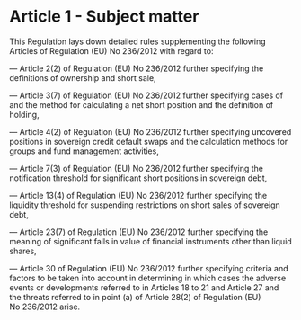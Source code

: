# Article 1 - Subject matter


This Regulation lays down detailed rules supplementing the following Articles of Regulation (EU) No 236/2012 with regard to:

— Article 2(2) of Regulation (EU) No 236/2012 further specifying the definitions of ownership and short sale,

— Article 3(7) of Regulation (EU) No 236/2012 further specifying cases of and the method for calculating a net short position and the definition of holding,

— Article 4(2) of Regulation (EU) No 236/2012 further specifying uncovered positions in sovereign credit default swaps and the calculation methods for groups and fund management activities,

— Article 7(3) of Regulation (EU) No 236/2012 further specifying the notification threshold for significant short positions in sovereign debt,

— Article 13(4) of Regulation (EU) No 236/2012 further specifying the liquidity threshold for suspending restrictions on short sales of sovereign debt,

— Article 23(7) of Regulation (EU) No 236/2012 further specifying the meaning of significant falls in value of financial instruments other than liquid shares,

— Article 30 of Regulation (EU) No 236/2012 further specifying criteria and factors to be taken into account in determining in which cases the adverse events or developments referred to in Articles 18 to 21 and Article 27 and the threats referred to in point (a) of Article 28(2) of Regulation (EU) No 236/2012 arise.
